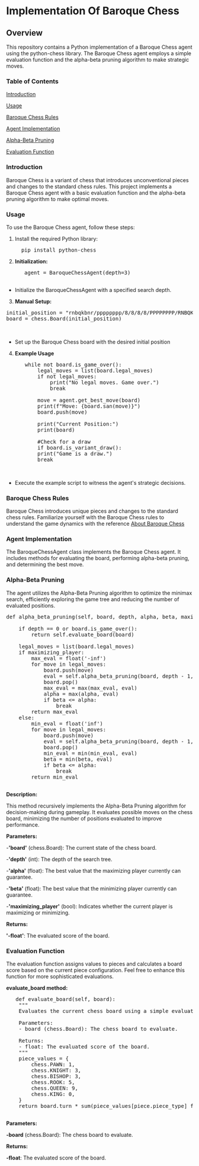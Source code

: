 # Implementation Of Baroque Chess

## Overview
This repository contains a Python implementation of a Baroque Chess agent using the python-chess library. The Baroque Chess agent employs a simple evaluation function and the alpha-beta pruning algorithm to make strategic moves.

### Table of Contents
[Introduction](#Introduction)

[Usage](#Usage)

[Baroque Chess Rules](#Baroque-Chess-Rules)

[Agent Implementation](#Agent-Implementation)

[Alpha-Beta Pruning](#Alpha--Beta-Pruning)

[Evaluation Function](#Evaluation-Function)

### Introduction

Baroque Chess is a variant of chess that introduces unconventional pieces and changes to the standard chess rules. This project implements a Baroque Chess agent with a basic evaluation function and the alpha-beta pruning algorithm to make optimal moves.

### Usage
To use the Baroque Chess agent, follow these steps:
1. Install the required Python library:
   <pre>
     pip install python-chess
   </pre>
   
2. **Initialization:**
   <pre>
      agent = BaroqueChessAgent(depth=3)
      </pre>

- Initialize the BaroqueChessAgent with a specified search depth.

3. **Manual Setup:**
<pre>
initial_position = "rnbqkbnr/pppppppp/8/8/8/8/PPPPPPPP/RNBQKBNR w KQkq - 0 1"
board = chess.Board(initial_position)
   
   </pre>
   
- Set up the Baroque Chess board with the desired initial position

 4. **Example Usage**
   <pre>
      while not board.is_game_over():
          legal_moves = list(board.legal_moves)
          if not legal_moves:
              print("No legal moves. Game over.")
              break

          move = agent.get_best_move(board)
          print(f"Move: {board.san(move)}")
          board.push(move)

          print("Current Position:")
          print(board)

          #Check for a draw
          if board.is_variant_draw():
          print("Game is a draw.")
          break
        
   </pre>
- Execute the example script to witness the agent's strategic decisions.
   

### Baroque Chess Rules
Baroque Chess introduces unique pieces and changes to the standard chess rules. Familiarize yourself with the Baroque Chess rules to understand the game dynamics with the reference [About Baroque Chess](https://en.wikipedia.org/wiki/Baroque_chess)


### Agent Implementation
The BaroqueChessAgent class implements the Baroque Chess agent. It includes methods for evaluating the board, performing alpha-beta pruning, and determining the best move.


### Alpha-Beta Pruning
The agent utilizes the Alpha-Beta Pruning algorithm to optimize the minimax search, efficiently exploring the game tree and reducing the number of evaluated positions.

<pre>
def alpha_beta_pruning(self, board, depth, alpha, beta, maximizing_player):
   
    if depth == 0 or board.is_game_over():
        return self.evaluate_board(board)

    legal_moves = list(board.legal_moves)
    if maximizing_player:
        max_eval = float('-inf')
        for move in legal_moves:
            board.push(move)
            eval = self.alpha_beta_pruning(board, depth - 1, alpha, beta, False)
            board.pop()
            max_eval = max(max_eval, eval)
            alpha = max(alpha, eval)
            if beta <= alpha:
                break
        return max_eval
    else:
        min_eval = float('inf')
        for move in legal_moves:
            board.push(move)
            eval = self.alpha_beta_pruning(board, depth - 1, alpha, beta, True)
            board.pop()
            min_eval = min(min_eval, eval)
            beta = min(beta, eval)
            if beta <= alpha:
                break
        return min_eval
               </pre>
               
**Description:**

This method recursively implements the Alpha-Beta Pruning algorithm for decision-making during gameplay. It evaluates possible moves on the chess board, minimizing the number of positions evaluated to improve performance.

**Parameters:**

-**'board'** (chess.Board): The current state of the chess board.

-**'depth'** (int): The depth of the search tree.

-**'alpha'** (float): The best value that the maximizing player currently can guarantee.

-**'beta'** (float): The best value that the minimizing player currently can guarantee.

-**'maximizing_player'** (bool): Indicates whether the current player is maximizing or minimizing.

**Returns:**

**'-float'**: The evaluated score of the board.

### Evaluation Function
The evaluation function assigns values to pieces and calculates a board score based on the current piece configuration. Feel free to enhance this function for more sophisticated evaluations.

**evaluate_board method:**
<pre>
   def evaluate_board(self, board):
    """
    Evaluates the current chess board using a simple evaluation function.

    Parameters:
    - board (chess.Board): The chess board to evaluate.

    Returns:
    - float: The evaluated score of the board.
    """
    piece_values = {
        chess.PAWN: 1,
        chess.KNIGHT: 3,
        chess.BISHOP: 3,
        chess.ROOK: 5,
        chess.QUEEN: 9,
        chess.KING: 0,
    }
    return board.turn * sum(piece_values[piece.piece_type] for piece in board.piece_map().values())

</pre>

**Parameters:**

**-board** (chess.Board): The chess board to evaluate.

**Returns:**

**-float**: The evaluated score of the board.

